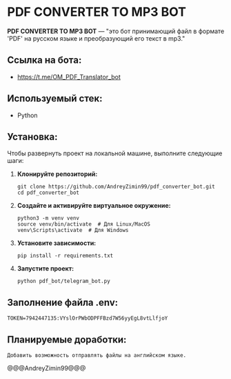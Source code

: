 #  PDF CONVERTER TO MP3 BOT

**PDF CONVERTER TO MP3 BOT** — "это бот принимающий файл  в формате 'PDF' на русском языке и преобразующий его текст в mp3."

## Ссылка на бота:

   - https://t.me/OM_PDF_Translator_bot

## Используемый стек:

   - Python

## Установка:

Чтобы развернуть проект на локальной машине, выполните следующие шаги:

1. **Клонируйте репозиторий:**
   ```
   git clone https://github.com/AndreyZimin99/pdf_converter_bot.git
   cd pdf_converter_bot
   ```

2. **Создайте и активируйте виртуальное окружение:**
   ```
   python3 -m venv venv
   source venv/bin/activate  # Для Linux/MacOS
   venv\Scripts\activate  # Для Windows
   ```

3. **Установите зависимости:**
   ```
   pip install -r requirements.txt
   ```

4. **Запустите проект:**
   ```
   python pdf_bot/telegram_bot.py
   ```

## Заполнение файла .env:
   ```
   TOKEN=7942447135:VYslOrPWbODPFFBzd7W56yyEgL8vtLlfjoY
   ```

## Планируемые доработки:
   ```
   Добавить возможность отправлять файлы на английском языке.
   ```

@@@AndreyZimin99@@@